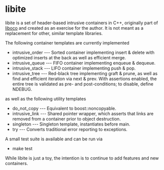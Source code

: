 libite
======

libite is a set of header-based intrusive containers in C++, originally part
of [liboco](https://github.com/pallas/liboco) and created as an exercise for
the author.  It is not meant as a replacement for other, similar template
libraries.

The following container templates are currently implemented

 * intrusive_order --- Sorted container implementing insert & delete with
   optimized inserts at the back as well as efficient merge.
 * intrusive_queue --- FIFO container implementing enqueue & dequeue.
 * intrusive_stack --- LIFO container implementing push & pop.
 * intrusive_tree --- Red-black tree implementing graft & prune, as well as
   find and efficient iteration via next & prev.  With assertions enabled,
   the entire tree is validated as pre- and post-conditions; to disable,
   define NDEBUG.

as well as the following utility templates

 * do_not_copy --- Equivalent to boost::noncopyable.
 * intrusive_link --- Shared pointer wrapper, which asserts that links are
   removed from a container prior to object destruction.
 * singleton --- Singleton template, instantiates before main.
 * try --- Converts traditional error reporting to exceptions.

A small test suite is available and can be run via

 * make test

While libite is just a toy, the intention is to continue to add features and
new containers.
